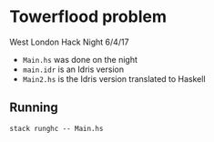 # Towerflood problem
West London Hack Night 6/4/17

- `Main.hs` was done on the night
- `main.idr` is an Idris version
- `Main2.hs` is the Idris version translated to Haskell

## Running
```
stack runghc -- Main.hs
```


